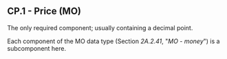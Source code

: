 ## CP.1 - Price (MO)

The only required component; usually containing a decimal point.

Each component of the MO data type (Section _2A.2.41_, "_MO - money_") is a subcomponent here.
